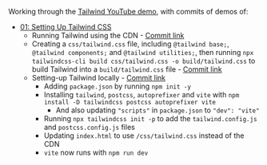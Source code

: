 Working through the [Tailwind YouTube demo](https://youtube.com/playlist?list=PL5f_mz_zU5eXWYDXHUDOLBE0scnuJofO0), with commits of demos of:

* [01: Setting Up Tailwind CSS](https://youtu.be/qYgogv4R8zg)
  * Running Tailwind using the CDN - [Commit link](https://github.com/jro31/tailwind-demo/commit/7215602fd87adcf9e3c42f14a7a5800d12e357d4)
  * Creating a `css/tailwind.css` file, including `@tailwind base;`, `@tailwind components;` and `@tailwind utilities;`, then running `npx tailwindcss-cli build css/tailwind.css -o build/tailwind.css` to build Tailwind into a `build/tailwind.css` file - [Commit link](https://github.com/jro31/tailwind-demo/commit/bd0b7618528760e00e06b8364702060bab7cd38b)
  * Setting-up Tailwind locally - [Commit link](https://github.com/jro31/tailwind-demo/commit/5d9d907b26962f18d65d7386935f95b3dcace38a)
    * Adding `package.json` by running `npm init -y`
    * Installing `tailwind`, `postcss`, `autoprefixer` and `vite` with `npm install -D tailwindcss postcss autoprefixer vite`
      * And also updating `"scripts"` in `package.json` to `"dev": "vite"`
    * Running `npx tailwindcss init -p` to add the `tailwind.config.js` and `postcss.config.js` files
    * Updating `index.html` to use `/css/tailwind.css` instead of the CDN
    * `vite` now runs with `npm run dev`
